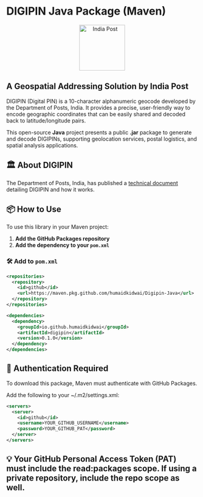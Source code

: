 # DIGIPIN Java Package (Maven)

<div align="center" style="display: flex; justify-content: center; align-items: center; gap: 20px;">
  <img src="https://dev.cept.gov.in/mydigipin/_next/image?url=%2Fmydigipin%2Fimages%2Findiapost_logo_v2.webp&w=1920&q=75" alt="India Post" width="120"/>
</div>

## A Geospatial Addressing Solution by India Post

DIGIPIN (Digital PIN) is a 10-character alphanumeric geocode developed by the Department of Posts, India. It provides a precise, user-friendly way to encode geographic coordinates that can be easily shared and decoded back to latitude/longitude pairs.

This open-source **Java** project presents a public **.jar** package to generate and decode DIGIPINs, supporting geolocation services, postal logistics, and spatial analysis applications.

## 🏛️ About DIGIPIN

The Department of Posts, India, has published a [technical document](https://www.indiapost.gov.in/VAS/DOP_PDFFiles/DIGIPIN%20Technical%20document.pdf) detailing DIGIPIN and how it works.


## 📦 How to Use

To use this library in your Maven project:

1. **Add the GitHub Packages repository**
2. **Add the dependency to your `pom.xml`**

### 🛠 Add to `pom.xml`

```xml
<repositories>
  <repository>
    <id>github</id>
    <url>https://maven.pkg.github.com/humaidkidwai/Digipin-Java</url>
  </repository>
</repositories>

<dependencies>
  <dependency>
    <groupId>io.github.humaidkidwai</groupId>
    <artifactId>digipin</artifactId>
    <version>0.1.0</version>
  </dependency>
</dependencies>
```

## 🔐 Authentication Required
To download this package, Maven must authenticate with GitHub Packages.

Add the following to your ~/.m2/settings.xml:
```xml
<servers>
  <server>
    <id>github</id>
    <username>YOUR_GITHUB_USERNAME</username>
    <password>YOUR_GITHUB_PAT</password>
  </server>
</servers>
```
💡 Your GitHub Personal Access Token (PAT) must include the read:packages scope.
If using a private repository, include the repo scope as well.
---